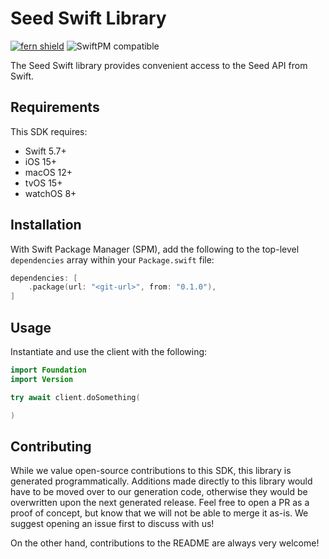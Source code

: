 # Seed Swift Library

[![fern shield](https://img.shields.io/badge/%F0%9F%8C%BF-Built%20with%20Fern-brightgreen)](https://buildwithfern.com?utm_source=github&utm_medium=github&utm_campaign=readme&utm_source=Seed%2FSwift)
![SwiftPM compatible](https://img.shields.io/badge/SwiftPM-compatible-orange.svg)

The Seed Swift library provides convenient access to the Seed API from Swift.

## Requirements

This SDK requires:
- Swift 5.7+
- iOS 15+
- macOS 12+
- tvOS 15+
- watchOS 8+

## Installation

With Swift Package Manager (SPM), add the following to the top-level `dependencies` array within your `Package.swift` file:

```swift
dependencies: [
    .package(url: "<git-url>", from: "0.1.0"),
]
```

## Usage

Instantiate and use the client with the following:

```swift
import Foundation
import Version

try await client.doSomething(

)
```

## Contributing

While we value open-source contributions to this SDK, this library is generated programmatically.
Additions made directly to this library would have to be moved over to our generation code,
otherwise they would be overwritten upon the next generated release. Feel free to open a PR as
a proof of concept, but know that we will not be able to merge it as-is. We suggest opening
an issue first to discuss with us!

On the other hand, contributions to the README are always very welcome!